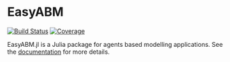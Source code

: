 # EasyABM

[![Build Status](https://github.com/RenuSolanki/EasyABM.jl/actions/workflows/CI.yml/badge.svg?branch=main)](https://github.com/RenuSolanki/EasyABM.jl/actions/workflows/CI.yml?query=branch%3Amain)
[![Coverage](https://codecov.io/gh/RenuSolanki/EasyABM.jl/branch/main/graph/badge.svg)](https://codecov.io/gh/RenuSolanki/EasyABM.jl)

EasyABM.jl is a Julia package for agents based modelling applications. See the [documentation](https://renusolanki.github.io/EasyABM.jl/dev/) for more details.
